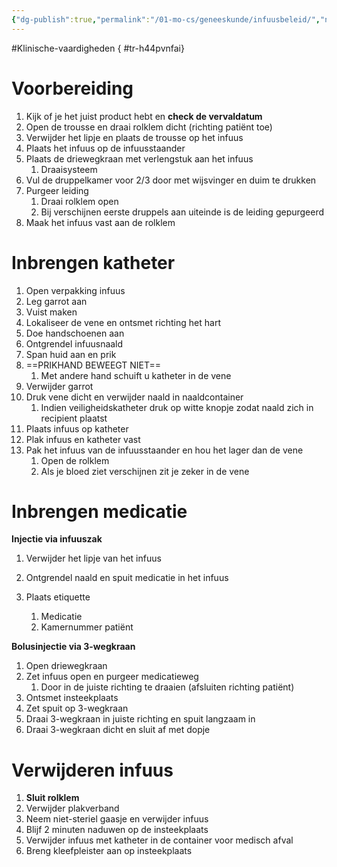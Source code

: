 ```yaml
---
{"dg-publish":true,"permalink":"/01-mo-cs/geneeskunde/infuusbeleid/","noteIcon":"","created":"2024-11-24T10:56:37.220+01:00","updated":"2024-12-29T13:58:44.075+01:00"}
---
```


#Klinische-vaardigheden
{ #tr-h44pvnfai}


# Voorbereiding

1. Kijk of je het juist product hebt en **check de vervaldatum**
2. Open de trousse en draai rolklem dicht (richting patiënt toe)
3. Verwijder het lipje en plaats de trousse op het infuus
4. Plaats het infuus op de infuusstaander
5. Plaats de driewegkraan met verlengstuk aan het infuus
    1. Draaisysteem
6. Vul de druppelkamer voor 2/3 door met wijsvinger en duim te drukken
7. Purgeer leiding
    1. Draai rolklem open
    2. Bij verschijnen eerste druppels aan uiteinde is de leiding gepurgeerd
8. Maak het infuus vast aan de rolklem

# Inbrengen katheter

1. Open verpakking infuus
2. Leg garrot aan
3. Vuist maken
4. Lokaliseer de vene en ontsmet richting het hart
5. Doe handschoenen aan
6. Ontgrendel infuusnaald
7. Span huid aan en prik
8. ==PRIKHAND BEWEEGT NIET==
    1. Met andere hand schuift u katheter in de vene
9. Verwijder garrot
10. Druk vene dicht en verwijder naald in naaldcontainer
    1. Indien veiligheidskatheter druk op witte knopje zodat naald zich in recipient plaatst
11. Plaats infuus op katheter
12. Plak infuus en katheter vast
13. Pak het infuus van de infuusstaander en hou het lager dan de vene
    1. Open de rolklem
    2. Als je bloed ziet verschijnen zit je zeker in de vene

# Inbrengen medicatie

**Injectie via infuuszak**

1. Verwijder het lipje van het infuus
2. Ontgrendel naald en spuit medicatie in het infuus
3. Plaats etiquette
    
    1. Medicatie
    2. Kamernummer patiënt


**Bolusinjectie via 3-wegkraan**

1. Open driewegkraan
2. Zet infuus open en purgeer medicatieweg
    1. Door in de juiste richting te draaien (afsluiten richting patiënt)
3. Ontsmet insteekplaats
4. Zet spuit op 3-wegkraan
5. Draai 3-wegkraan in juiste richting en spuit langzaam in
6. Draai 3-wegkraan dicht en sluit af met dopje

# Verwijderen infuus

1. **Sluit rolklem**
2. Verwijder plakverband
3. Neem niet-steriel gaasje en verwijder infuus
4. Blijf 2 minuten naduwen op de insteekplaats
5. Verwijder infuus met katheter in de container voor medisch afval
6. Breng kleefpleister aan op insteekplaats